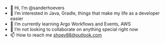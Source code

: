 - 👋 Hi, I’m @sanderhoevers
- 👀 I’m interested in Java, Gradle, things that make my life as a developer easier
- 🌱 I’m currently learning Argo Workflows and Events, AWS
- 💞️ I’m not looking to collaborate on anything special right now
- 📫 How to reach me shoev88@outlook.com

<!---
devitsan/devitsan is a ✨ special ✨ repository because its `README.md` (this file) appears on your GitHub profile.
You can click the Preview link to take a look at your changes.
--->
